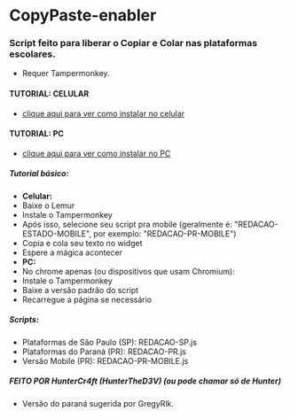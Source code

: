 # CopyPaste-enabler

### Script feito para liberar o Copiar e Colar nas plataformas escolares.

- Requer Tampermonkey.

#### TUTORIAL: CELULAR
- [clique aqui para ver como instalar no celular](link)
#### TUTORIAL: PC
- [clique aqui para ver como instalar no PC](link)

##### Tutorial básico:
- **Celular:**
 - Baixe o Lemur
 - Instale o Tampermonkey
 - Após isso, selecione seu script pra mobile (geralmente é: "REDACAO-ESTADO-MOBILE", por exemplo: "REDACAO-PR-MOBILE")
 - Copia e cola seu texto no widget
 - Espere a mágica acontecer
- **PC:**
 - No chrome apenas (ou dispositivos que usam Chromium):
 - Instale o Tampermonkey
 - Baixe a versão padrão do script
 - Recarregue a página se necessário

##### Scripts:

- Plataformas de São Paulo (SP): REDACAO-SP.js
- Plataformas do Paraná (PR): REDACAO-PR.js
- Versão Mobile (PR): REDACAO-PR-MOBILE.js

##### FEITO POR HunterCr4ft (HunterTheD3V) (ou pode chamar só de Hunter)
- Versão do paraná sugerida por GregyRlk.
